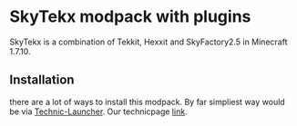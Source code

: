 # [](#header-1)SkyTekx modpack with plugins
SkyTekx is a combination of Tekkit, Hexxit and SkyFactory2.5 in Minecraft 1.7.10.


## [](#header-2)Installation
there are a lot of ways to install this modpack.
By far simpliest way would be via [Technic-Launcher](https://www.technicpack.net/download).
Our technicpage [link](https://www.technicpack.net/modpack/tekxit-2-mc17.697965).


